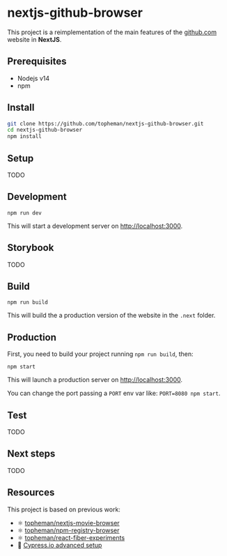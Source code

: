 # nextjs-github-browser

This project is a reimplementation of the main features of the [github.com](https://github.com) website in **NextJS**.

## Prerequisites

- Nodejs v14
- npm

## Install

```sh
git clone https://github.com/topheman/nextjs-github-browser.git
cd nextjs-github-browser
npm install
```

## Setup

TODO

## Development

```shell
npm run dev
```

This will start a development server on [http://localhost:3000](http://localhost:3000).

## Storybook

TODO

## Build

```shell
npm run build
```

This will build the a production version of the website in the `.next` folder.

## Production

First, you need to build your project running `npm run build`, then:

```shell
npm start
```

This will launch a production server on [http://localhost:3000](http://localhost:3000).

You can change the port passing a `PORT` env var like: `PORT=8080 npm start`.

## Test

TODO

## Next steps

TODO

## Resources

This project is based on previous work:

- ⚛️ [topheman/nextjs-movie-browser](https://github.com/topheman/nextjs-movie-browser)
- ⚛️ [topheman/npm-registry-browser](https://github.com/topheman/npm-registry-browser)
- ️⚛️ [topheman/react-fiber-experiments](https://github.com/topheman/react-fiber-experiments)
- 📝 [Cypress.io advanced setup](http://dev.topheman.com/cypress-io-advanced-setup/)
